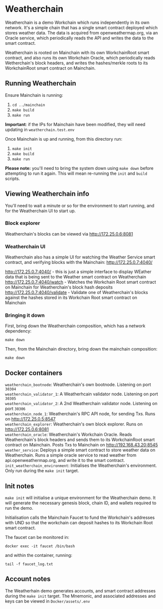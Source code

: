 # Weatherchain

Weatherchain is a demo Workchain which runs independently in its own network. It's a simple chain
that has a single smart contract deployed which stores weather data. The data is acquired from
openweathermap.org, via an Oracle service, which periodically reads the API and writes the data to the
smart contract.

Weatherchain is rooted on Mainchain with its own WorkchainRoot smart contract, and also runs its own 
Workchain Oracle, which periodically reads Wetherchain's block headers, and writes the hashes/merkle roots
to its WorkchainRoot smart contract on Mainchain.

## Running Weatherchain

Ensure Mainchain is running:

1) `cd ../mainchain`
2) `make build`
3) `make run`

**Important**: if the IPs for Mainchain have been modified, they will need updating in 
`weatherchain.test.env`

Once Mainchain is up and running, from this directory run:

1) `make init`
2) `make build`
3) `make run`

**Please note:** you'll need to bring the system down using `make down` before attempting to run
it again. This will mean re-running the `init` and `build` scripts.

## Viewing Weatherchain info

You'll need to wait a minute or so for the environment to start running, and for the Weatherchain UI
to start up.

### Block explorer
Weatherchain's blocks can be viewed via http://172.25.0.6:8081

### Weatherchain UI
Weatherchain also has a simple UI for watching the Weather Service smart contract,
 and verifying blocks with the Mainchain: http://172.25.0.7:4040/
 
http://172.25.0.7:4040/ - this is just a simple interface to display WEather data that is being sent
to the Weather smart contract on Weatherchain  
http://172.25.0.7:4040/watch - Watches the Workchain Root smart contract on Mainchain for 
Weatherchain's block hash deposits  
http://172.25.0.7:4040/validate - Validate one of Weatherchain's blocks against the hashes
stored in its Workchain Root smart contract on Mainchain

### Bringing it down

First, bring down the Weatherchain composition, which has a network dependency:

`make down`

Then, from the Mainchain directory, bring down the mainchain composition:

`make down`

## Docker containers

`weatherchain_bootnode`: Weatherchain's own bootnode. Listening on port `30304  `  
`weatherchain_validator_1`: A Weatherhcain validator node. Listening on port `30305`  
`weatherchain_validator_2`: A 2nd Weatherchain validator node. Listening on port `30306`  
`weatherchain_node_1`: Weatherchain's RPC API node, for sending Txs. Runs on http://172.25.0.5:8547  
`weatherchain_explorer`: Weatherchain's own block explorer. Runs on http://172.25.0.6:8081  
`weatherchain_oracle`: Weatherchain's Workchain Oracle. Reads Weatherchain's block headers and sends them to its
WorkchainRoot smart contract on Mainchain. Posts Txs to Mainchain on http://192.168.43.20:8545  
`weather_service`: Deploys a simple smart contract to store weather data on Weatherchain. Runs a simple
oracle service to read weather from api.openweathermap.org, and write it to the smart contract.  
`init_weatherchain_environment`: Initialises the Weatherchain's environment.
Only run during the `make init` target.

## Init notes

`make init` will initialise a unique environment for the Weatherchain demo. It will generate the
necessary genesis block, chain ID, and wallets required to run the demo.

Initialisation calls the Mainchain Faucet to fund the Workchain's addresses with UND
so that the workchain can deposit hashes to its Workchain Root smart contract.

The faucet can be monitored in:

`docker exec -it faucet /bin/bash`

and within the container, running:

`tail -f faucet_log.txt`

## Account notes

The Weatherhain demo generates accounts, and smart contract addresses during the `make init` target.
The Mnemonic, and associated addresses and keys can be viewed in `Docker/assets/.env`
